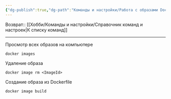 ```yaml
---
{"dg-publish":true,"dg-path":"Команды и настройки/Работа с образами Docker.md","permalink":"/komandy-i-nastrojki/rabota-s-obrazami-docker/","updated":"2024-09-03T16:14:07+03:00"}
---
```


Возврат:: [[Хобби/Команды и настройки/Справочник команд и настроек\|К списку команд]]

---

Просмотр всех образов на компьютере
```console
docker images
```

Удаление образа 
```console
docker image rm <ImageId>
```

Создание образа из Dockerfile
```console
docker image build
```